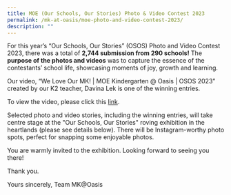 ```yaml
---
title: MOE (Our Schools, Our Stories) Photo & Video Contest 2023
permalink: /mk-at-oasis/moe-photo-and-video-contest-2023/
description: ""
---
```

For this year’s “Our Schools, Our Stories” (OSOS) Photo and Video Contest 2023, there was a total of **2,744 submission from 290 schools!** The **purpose of the photos and videos** was to capture the essence of the contestants’ school life, showcasing moments of joy, growth and learning.

Our video, “We Love Our MK! | MOE Kindergarten @ Oasis | OSOS 2023” created by our K2 teacher, Davina Lek is one of the winning entries.

To view the video, please click this [link](https://youtu.be/EsWFJjotDBA?si=YIND7_GpntZW8jWA).

Selected photo and video stories, including the winning entries, will take centre stage at the "Our Schools, Our Stories" roving exhibition in the heartlands (please see details below). There will be Instagram-worthy photo spots, perfect for snapping some enjoyable photos.

You are warmly invited to the exhibition. Looking forward to seeing you there!



Thank you.

Yours sincerely,
Team MK@Oasis